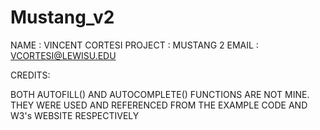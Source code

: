 # Mustang_v2

NAME : VINCENT CORTESI
PROJECT : MUSTANG 2
EMAIL : VCORTESI@LEWISU.EDU

CREDITS:

BOTH AUTOFILL() AND AUTOCOMPLETE() FUNCTIONS ARE NOT MINE.
THEY WERE USED AND REFERENCED FROM THE EXAMPLE CODE AND
W3's WEBSITE RESPECTIVELY
